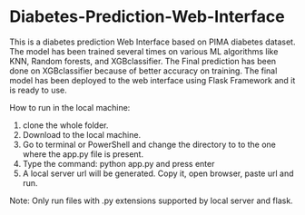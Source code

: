 # Diabetes-Prediction-Web-Interface
This is a diabetes prediction Web Interface based on PIMA diabetes dataset. The model has been trained several times on various ML algorithms like KNN, Random forests, and XGBclassifier. The Final prediction has been done on XGBclassifier because of better accuracy on training. The final model has been deployed to the web interface using Flask Framework and it is ready to use.
  
  
How to run in the local machine:
1. clone the whole folder.
2. Download to the local machine.
3. Go to terminal or PowerShell and change the directory to to the one where the app.py file is present.
4. Type the command: python app.py and press enter
5. A local server url will be generated. Copy it, open browser, paste url and run.


Note: Only run files with .py extensions supported by local server and flask.
